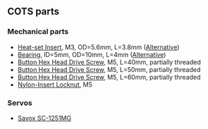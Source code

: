 ## COTS parts

### Mechanical parts

* [Heat-set Insert](https://www.mcmaster.com/94180a331), M3, OD=5.6mm, L=3.8mm ([Alternative](https://www.amazon.com/gp/product/B077CJV3Z9/))
* [Bearing](https://www.mcmaster.com/7804k106), ID=5mm, OD=10mm, L=4mm ([Alternative](https://www.amazon.com/gp/product/B00UW7SFU8/))
* [Button Hex Head Drive Screw](https://www.mcmaster.com/92095A222), M5, L=40mm, partially threaded
* [Button Hex Head Drive Screw](https://www.mcmaster.com/92095A228), M5, L=50mm, partially threaded
* [Button Hex Head Drive Screw](https://www.mcmaster.com/92095a225), M5, L=60mm, partially threaded
* [Nylon-Insert Locknut](https://www.mcmaster.com/90576a104), M5

### Servos

* [Savox SC-1251MG](https://www.amazon.com/gp/product/B004K3FAJE/)

